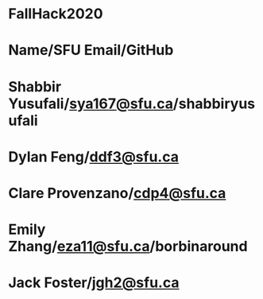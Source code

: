 # FallHack2020
# Name/SFU Email/GitHub
# Shabbir Yusufali/sya167@sfu.ca/shabbiryusufali
# Dylan Feng/ddf3@sfu.ca
# Clare Provenzano/cdp4@sfu.ca
# Emily Zhang/eza11@sfu.ca/borbinaround
# Jack Foster/jgh2@sfu.ca
